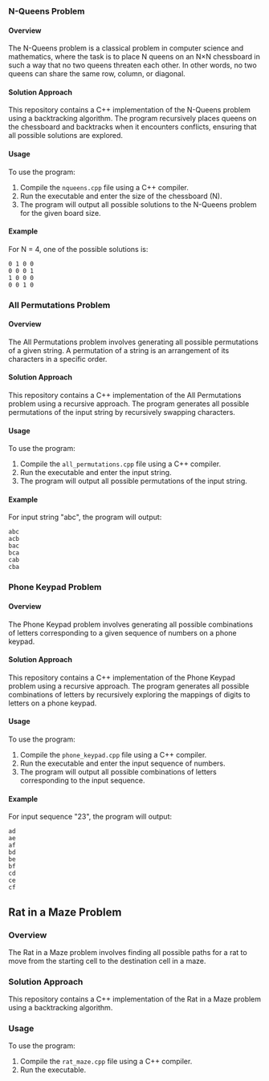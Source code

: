### N-Queens Problem

#### Overview
The N-Queens problem is a classical problem in computer science and mathematics, where the task is to place N queens on an N×N chessboard in such a way that no two queens threaten each other. In other words, no two queens can share the same row, column, or diagonal.

#### Solution Approach
This repository contains a C++ implementation of the N-Queens problem using a backtracking algorithm. The program recursively places queens on the chessboard and backtracks when it encounters conflicts, ensuring that all possible solutions are explored.

#### Usage
To use the program:
1. Compile the `nqueens.cpp` file using a C++ compiler.
2. Run the executable and enter the size of the chessboard (N).
3. The program will output all possible solutions to the N-Queens problem for the given board size.

#### Example
For N = 4, one of the possible solutions is:
```
0 1 0 0 
0 0 0 1 
1 0 0 0 
0 0 1 0 
```

### All Permutations Problem

#### Overview
The All Permutations problem involves generating all possible permutations of a given string. A permutation of a string is an arrangement of its characters in a specific order.

#### Solution Approach
This repository contains a C++ implementation of the All Permutations problem using a recursive approach. The program generates all possible permutations of the input string by recursively swapping characters.

#### Usage
To use the program:
1. Compile the `all_permutations.cpp` file using a C++ compiler.
2. Run the executable and enter the input string.
3. The program will output all possible permutations of the input string.

#### Example
For input string "abc", the program will output:
```
abc
acb
bac
bca
cab
cba
```

### Phone Keypad Problem

#### Overview
The Phone Keypad problem involves generating all possible combinations of letters corresponding to a given sequence of numbers on a phone keypad.

#### Solution Approach
This repository contains a C++ implementation of the Phone Keypad problem using a recursive approach. The program generates all possible combinations of letters by recursively exploring the mappings of digits to letters on a phone keypad.

#### Usage
To use the program:
1. Compile the `phone_keypad.cpp` file using a C++ compiler.
2. Run the executable and enter the input sequence of numbers.
3. The program will output all possible combinations of letters corresponding to the input sequence.

#### Example
For input sequence "23", the program will output:
```
ad
ae
af
bd
be
bf
cd
ce
cf
```

## Rat in a Maze Problem

### Overview
The Rat in a Maze problem involves finding all possible paths for a rat to move from the starting cell to the destination cell in a maze.

### Solution Approach
This repository contains a C++ implementation of the Rat in a Maze problem using a backtracking algorithm.

### Usage
To use the program:
1. Compile the `rat_maze.cpp` file using a C++ compiler.
2. Run the executable.


